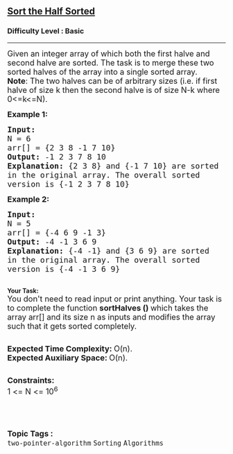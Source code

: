 <h2><a href="https://www.geeksforgeeks.org/problems/sort-the-half-sorted2157/1?page=1&category=Sorting,two-pointer-algorithm,Map,set,Operators&difficulty=Basic&status=unsolved&sortBy=submissions">Sort the Half Sorted</a></h2><h3>Difficulty Level : Basic</h3><hr><div class="problems_problem_content__Xm_eO"><p><span style="font-size: 18px;">Given an integer array of which both the first halve and second halve are sorted. The task is to merge these two sorted halves of the array into a single sorted array.<br><strong>Note</strong>: The two halves can be of arbitrary sizes (i.e. if first halve of size k then the second halve is of size N-k where 0&lt;=k&lt;=N).</span></p>
<p><span style="font-size: 18px;"><strong>Example 1:</strong></span></p>
<pre><span style="font-size: 18px;"><strong>Input:
</strong>N = 6
arr[] = {2 3 8 -1 7 10}
<strong>Output: </strong>-1 2 3 7 8 10 
<strong>Explanation: </strong>{2 3 8} and {-1 7 10} are sorted 
in the original array. The overall sorted 
version is {-1 2 3 7 8 10}</span></pre>
<p><span style="font-size: 18px;"><strong>Example 2:</strong></span></p>
<pre><span style="font-size: 18px;"><strong>Input:</strong>
N = 5
arr[] = {-4 6 9 -1 3}
<strong>Output: </strong>-4 -1 3 6 9 
<strong>Explanation: </strong>{-4 -1} and {3 6 9} are sorted 
in the original array. The overall sorted 
version is {-4 -1 3 6 9}</span></pre>
<p><br><strong>Your Task:</strong><br><span style="font-size: 18px;">You don't need to read input or print anything. Your task is to complete the function&nbsp;<strong>sortHalves ()&nbsp;</strong>which takes the array arr[] and its size n as inputs and modifies the array such that it gets sorted completely.</span></p>
<p><br><span style="font-size: 18px;"><strong>Expected Time Complexity:&nbsp;</strong>O(n).<br><strong>Expected Auxiliary Space:&nbsp;</strong>O(n).</span></p>
<p><br><span style="font-size: 18px;"><strong>Constraints:</strong><br>1 &lt;= N &lt;= 10<sup>6</sup></span></p>
<p>&nbsp;</p></div><br><p><span style=font-size:18px><strong>Topic Tags : </strong><br><code>two-pointer-algorithm</code>&nbsp;<code>Sorting</code>&nbsp;<code>Algorithms</code>&nbsp;
